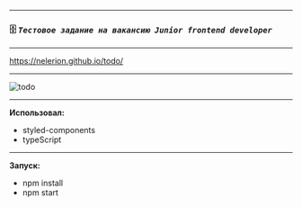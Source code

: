 ____
 ### :file_cabinet: *`Тестовое задание на вакансию Junior frontend developer`*
____
https://nelerion.github.io/todo/
____

![todo](https://user-images.githubusercontent.com/95306473/198891405-fcd338ee-efeb-44f5-8c01-1fc69e5f3922.gif)

____
**Использовал:**
- styled-components
- typeScript
____
**Запуск:**
- npm install
- npm start
